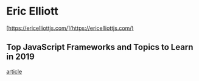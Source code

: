 # Eric Elliott
[https://ericelliottjs.com/](https://ericelliottjs.com/)

## Top JavaScript Frameworks and Topics to Learn in 2019
[article](https://medium.com/javascript-scene/top-javascript-frameworks-and-topics-to-learn-in-2019-b4142f38df20)
